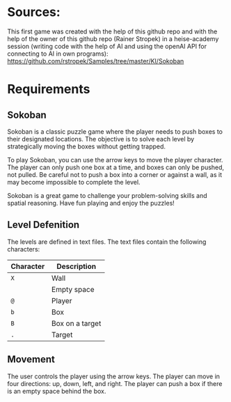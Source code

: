 # Sources:

This first game was created with the help of this github repo and with the help of the owner of this github repo (Rainer Stropek) in a heise-academy session (writing code with the help of AI and using the openAI API for connecting to AI in own programs):
https://github.com/rstropek/Samples/tree/master/KI/Sokoban


# Requirements

## Sokoban

Sokoban is a classic puzzle game where the player needs to push boxes to their designated locations. The objective is to solve each level by strategically moving the boxes without getting trapped.

To play Sokoban, you can use the arrow keys to move the player character. The player can only push one box at a time, and boxes can only be pushed, not pulled. Be careful not to push a box into a corner or against a wall, as it may become impossible to complete the level.

Sokoban is a great game to challenge your problem-solving skills and spatial reasoning. Have fun playing and enjoy the puzzles!

## Level Defenition

The levels are defined in text files. The text files contain the following characters:

| Character | Description     |
| --------- | --------------- |
| `X`       | Wall            |
| ` `       | Empty space     |
| `@`       | Player          |
| `b`       | Box             |
| `B`       | Box on a target |
| `.`       | Target          |

## Movement

The user controls the player using the arrow keys. The player can move in four directions: up, down, left, and right. The player can push a box if there is an empty space behind the box.

